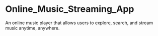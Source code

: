 # Online_Music_Streaming_App
An online music player that allows users to explore, search, and stream music anytime, anywhere.
